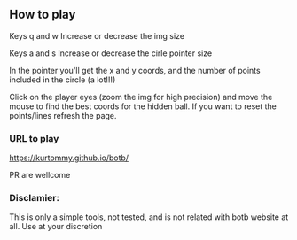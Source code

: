 ## How to play

Keys q and w
Increase or decrease the img size

Keys a and s
Increase or decrease the cirle pointer size

In the pointer you'll get the x and y coords, and the number of points included in the circle (a lot!!!)

Click on the player eyes (zoom the img for high precision) and move the mouse to find the best coords for the hidden ball. 
If you want to reset the points/lines refresh the page.

### URL to play
https://kurtommy.github.io/botb/


PR are wellcome

### Disclamier: 
This is only a simple tools, not tested, and is not related with botb website at all. Use at your discretion
